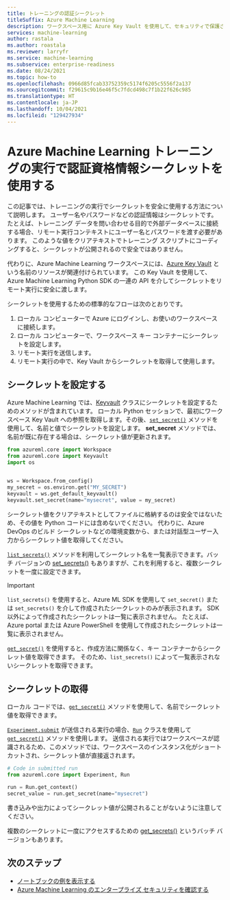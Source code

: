 ```yaml
---
title: トレーニングの認証シークレット
titleSuffix: Azure Machine Learning
description: ワークスペース用に Azure Key Vault を使用して、セキュリティで保護された方法でトレーニングの実行にシークレットを渡す方法について説明します。
services: machine-learning
author: rastala
ms.author: roastala
ms.reviewer: larryfr
ms.service: machine-learning
ms.subservice: enterprise-readiness
ms.date: 08/24/2021
ms.topic: how-to
ms.openlocfilehash: 0966d85fcab33752359c5174f6205c5556f2a137
ms.sourcegitcommit: f29615c9b16e46f5c7fdcd498c7f1b22f626c985
ms.translationtype: HT
ms.contentlocale: ja-JP
ms.lasthandoff: 10/04/2021
ms.locfileid: "129427934"
---
```

# <a name="use-authentication-credential-secrets-in-azure-machine-learning-training-runs"></a>Azure Machine Learning トレーニングの実行で認証資格情報シークレットを使用する

この記事では、トレーニングの実行でシークレットを安全に使用する方法について説明します。 ユーザー名やパスワードなどの認証情報はシークレットです。 たとえば、トレーニング データを問い合わせる目的で外部データベースに接続する場合、リモート実行コンテキストにユーザー名とパスワードを渡す必要があります。 このような値をクリアテキストでトレーニング スクリプトにコーディングすると、シークレットが公開されるので安全ではありません。 

代わりに、Azure Machine Learning ワークスペースには、[Azure Key Vault](../key-vault/general/overview.md) という名前のリソースが関連付けられています。 この Key Vault を使用して、Azure Machine Learning Python SDK の一連の API を介してシークレットをリモート実行に安全に渡します。

シークレットを使用するための標準的なフローは次のとおりです。
 1. ローカル コンピューターで Azure にログインし、お使いのワークスペースに接続します。
 2. ローカル コンピューターで、ワークスペース キー コンテナーにシークレットを設定します。
 3. リモート実行を送信します。
 4. リモート実行の中で、Key Vault からシークレットを取得して使用します。

## <a name="set-secrets"></a>シークレットを設定する

Azure Machine Learning では、[Keyvault](/python/api/azureml-core/azureml.core.keyvault.keyvault) クラスにシークレットを設定するためのメソッドが含まれています。 ローカル Python セッションで、最初にワークスペース Key Vault への参照を取得します。その後、[`set_secret()`](/python/api/azureml-core/azureml.core.keyvault.keyvault#set-secret-name--value-) メソッドを使用して、名前と値でシークレットを設定します。 __set_secret__ メソッドでは、名前が既に存在する場合は、シークレット値が更新されます。

```python
from azureml.core import Workspace
from azureml.core import Keyvault
import os


ws = Workspace.from_config()
my_secret = os.environ.get("MY_SECRET")
keyvault = ws.get_default_keyvault()
keyvault.set_secret(name="mysecret", value = my_secret)
```

シークレット値をクリアテキストとしてファイルに格納するのは安全ではないため、その値を Python コードには含めないでください。 代わりに、Azure DevOps のビルド シークレットなどの環境変数から、または対話型ユーザー入力からシークレット値を取得してください。

[`list_secrets()`](/python/api/azureml-core/azureml.core.keyvault.keyvault#list-secrets--) メソッドを利用してシークレット名を一覧表示できます。バッチ バージョンの [set_secrets()](/python/api/azureml-core/azureml.core.keyvault.keyvault#set-secrets-secrets-batch-) もありますが、これを利用すると、複数シークレットを一度に設定できます。

> [!IMPORTANT]
> `list_secrets()` を使用すると、Azure ML SDK を使用して `set_secret()` または `set_secrets()` を介して作成されたシークレットのみが表示されます。 SDK 以外によって作成されたシークレットは一覧に表示されません。 たとえば、Azure portal または Azure PowerShell を使用して作成されたシークレットは一覧に表示されません。
> 
> [`get_secret()`](#get-secrets) を使用すると、作成方法に関係なく、キー コンテナーからシークレット値を取得できます。 そのため、`list_secrets()` によって一覧表示されないシークレットを取得できます。

## <a name="get-secrets"></a>シークレットの取得

ローカル コードでは、[`get_secret()`](/python/api/azureml-core/azureml.core.keyvault.keyvault#get-secret-name-) メソッドを使用して、名前でシークレット値を取得できます。

[`Experiment.submit`](/python/api/azureml-core/azureml.core.experiment.experiment#submit-config--tags-none----kwargs-) が送信される実行の場合、[`Run`](/python/api/azureml-core/azureml.core.run%28class%29) クラスを使用して [`get_secret()`](/python/api/azureml-core/azureml.core.run.run#get-secret-name-) メソッドを使用します。 送信される実行ではワークスペースが認識されるため、このメソッドでは、ワークスペースのインスタンス化がショートカットされ、シークレット値が直接返されます。

```python
# Code in submitted run
from azureml.core import Experiment, Run

run = Run.get_context()
secret_value = run.get_secret(name="mysecret")
```

書き込みや出力によってシークレット値が公開されることがないように注意してください。

複数のシークレットに一度にアクセスするための [get_secrets()](/python/api/azureml-core/azureml.core.run.run#get-secrets-secrets-) というバッチ バージョンもあります。

## <a name="next-steps"></a>次のステップ

 * [ノートブックの例を表示する](https://github.com/Azure/MachineLearningNotebooks/blob/master/how-to-use-azureml/manage-azureml-service/authentication-in-azureml/authentication-in-azureml.ipynb)
 * [Azure Machine Learning のエンタープライズ セキュリティを確認する](concept-enterprise-security.md)